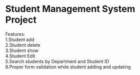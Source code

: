 # Student Management System Project
Features:  
1.Student add  
2.Student delete  
3.Student show  
4.Student Edit  
5.Search students by Department and Student ID  
6.Proper form validation while student adding and updating  
